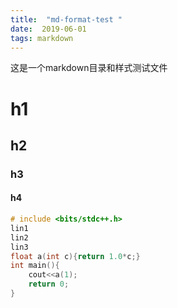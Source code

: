 ```yaml
---
title:  "md-format-test "
date:  2019-06-01 
tags: markdown 
---
```

这是一个markdown目录和样式测试文件
<!--more-->
# h1
## h2
### h3
#### h4 
```c++
# include <bits/stdc++.h>
lin1 
lin2 
lin3
float a(int c){return 1.0*c;}
int main(){
    cout<<a(1);
    return 0;
}
```
